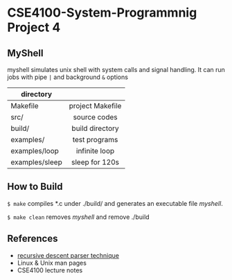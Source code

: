 
<!-- https://github.com/alanskye/CSE4100-System_Programming/tree/main/Myshell -->

# CSE4100-System-Programmnig Project 4

## MyShell

myshell simulates unix shell with system calls and signal handling. 
It can run jobs with pipe ``|`` and background ``&`` options

| directory      |                  |
| -------------- |:----------------:|
| Makefile       | project Makefile |
| src/           | source codes     |
| build/         | build directory  |
| examples/      | test programs    |
| examples/loop  | infinite loop    |
| examples/sleep | sleep for 120s   |
  
## How to Build

``$ make`` compiles \*.c under ./build/ and generates an executable file <em>myshell</em>.  

``$ make clean`` removes <em>myshell</em> and remove ./build

## References
* [recursive descent parser technique](https://github.com/Swoorup/mysh)
* Linux & Unix man pages
* CSE4100 lecture notes
